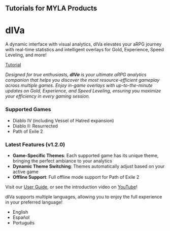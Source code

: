 ## Tutorials for MYLA Products

# dIVa 

A dynamic interface with visual analytics, dIVa elevates your aRPG journey with real-time statistics and intelligent overlays for Gold, Experience, Speed Leveling, and more!

[Tutorial](https://myla-llc.github.io/tutorials/dIVa/index.html)

*Designed for true enthusiasts, **dIVa** is your ultimate aRPG analytics companion that helps you discover the most resource-efficient gameplay across multiple games. Enjoy in-game overlays with up-to-the-minute updates on Gold, Experience, and Speed Leveling, ensuring you maximize your efficiency in every gaming session.*

### Supported Games
- Diablo IV (including Vessel of Hatred expansion)
- Diablo II: Resurrected
- Path of Exile 2

### Latest Features (v1.2.0)
- **Game-Specific Themes**: Each supported game has its unique theme, bringing the perfect ambiance to your analytics
- **Dynamic Theme Switching**: Themes automatically adjust based on your active game
- **Offline Support**: Full offline mode support for Path of Exile 2

Visit our [User Guide](https://myla-llc.github.io/tutorials/dIVa/index.html), or see the introduction video on [YouTube](https://youtu.be/9ZPsBgi1_M8)!

dIVa supports multiple languages, allowing you to enjoy the full experience in your preferred language!
- English
- Español
- Português